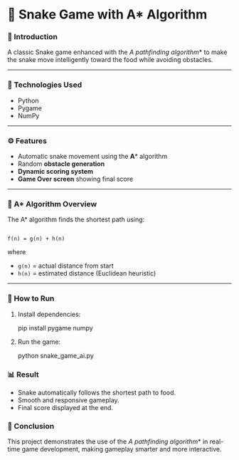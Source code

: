 
# 🐍 Snake Game with A* Algorithm

### 🎯 Introduction
A classic Snake game enhanced with the **A* pathfinding algorithm** to make the snake move intelligently toward the food while avoiding obstacles.

---

### 🧠 Technologies Used
- Python  
- Pygame  
- NumPy  

---

### ⚙️ Features
- Automatic snake movement using the **A*** algorithm  
- Random **obstacle generation**  
- **Dynamic scoring system**  
- **Game Over screen** showing final score  

---

### 🧩 A* Algorithm Overview
The A* algorithm finds the shortest path using:
```

f(n) = g(n) + h(n)

````
where  
- `g(n)` = actual distance from start  
- `h(n)` = estimated distance (Euclidean heuristic)

---

### 🚀 How to Run
1. Install dependencies:
   
      pip install pygame numpy
  
2. Run the game:

      python snake_game_ai.py

### 📊 Result

* Snake automatically follows the shortest path to food.
* Smooth and responsive gameplay.
* Final score displayed at the end.


### 🏁 Conclusion

This project demonstrates the use of the **A* pathfinding algorithm** in real-time game development, making gameplay smarter and more interactive.



